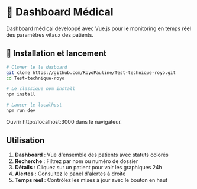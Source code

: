 # 🏥 Dashboard Médical

Dashboard médical développé avec Vue.js pour le monitoring en temps réel des paramètres vitaux des patients.

## 🚀 Installation et lancement

```bash
# Cloner le le dasboard
git clone https://github.com/RoyoPauline/Test-technique-royo.git
cd Test-technique-royo

# Le classique npm install
npm install

# Lancer le localhost
npm run dev
```

Ouvrir http://localhost:3000 dans le navigateur.

## Utilisation

1. **Dashboard** : Vue d'ensemble des patients avec statuts colorés
2. **Recherche** : Filtrez par nom ou numéro de dossier
3. **Détails** : Cliquez sur un patient pour voir les graphiques 24h
4. **Alertes** : Consultez le panel d'alertes à droite
5. **Temps réel** : Contrôlez les mises à jour avec le bouton en haut